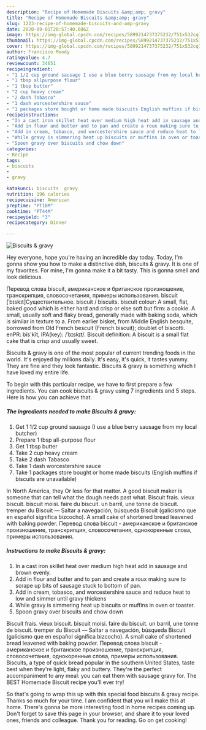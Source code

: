 ```yaml
---
description: "Recipe of Homemade Biscuits &amp;amp; gravy"
title: "Recipe of Homemade Biscuits &amp;amp; gravy"
slug: 1223-recipe-of-homemade-biscuits-and-amp-gravy
date: 2020-09-01T20:57:40.686Z
image: https://img-global.cpcdn.com/recipes/5899214737375232/751x532cq70/biscuits-gravy-recipe-main-photo.jpg
thumbnail: https://img-global.cpcdn.com/recipes/5899214737375232/751x532cq70/biscuits-gravy-recipe-main-photo.jpg
cover: https://img-global.cpcdn.com/recipes/5899214737375232/751x532cq70/biscuits-gravy-recipe-main-photo.jpg
author: Francisco Moody
ratingvalue: 4.7
reviewcount: 34651
recipeingredient:
- "1 1/2 cup ground sausage I use a blue berry sausage from my local butcher"
- "1 tbsp allpurpose flour"
- "1 tbsp butter"
- "2 cup heavy cream"
- "2 dash Tabasco"
- "1 dash worcestershire sauce"
- "1 packages store bought or home made biscuits English muffins if biscuits are unavailable"
recipeinstructions:
- "In a cast iron skillet heat over medium high heat add in sausage and brown evenly."
- "Add in flour and butter and to pan and create a roux making sure to scrape up bits of sausage stuck to bottom of pan."
- "Add in cream, tobasco, and worcestershire sauce and reduce heat to low and simmer until gravy thickens"
- "While gravy is simmering heat up biscuits or muffins in oven or toaster."
- "Spoon gravy over biscuits and chow down"
categories:
- Recipe
tags:
- biscuits
- 
- gravy

katakunci: biscuits  gravy 
nutrition: 196 calories
recipecuisine: American
preptime: "PT18M"
cooktime: "PT44M"
recipeyield: "3"
recipecategory: Dinner

---
```



![Biscuits &amp; gravy](https://img-global.cpcdn.com/recipes/5899214737375232/751x532cq70/biscuits-gravy-recipe-main-photo.jpg)

Hey everyone, hope you're having an incredible day today. Today, I'm gonna show you how to make a distinctive dish, biscuits &amp; gravy. It is one of my favorites. For mine, I'm gonna make it a bit tasty. This is gonna smell and look delicious.

Перевод слова biscuit, американское и британское произношение, транскрипция, словосочетания, примеры использования. biscuit [ˈbɪskɪt]Существительное. biscuit / biscuits. biscuit colour: A small, flat, baked good which is either hard and crisp or else soft but firm: a cookie. A small, usually soft and flaky bread, generally made with baking soda, which is similar in texture to a. From earlier bisket, from Middle English besquite, borrowed from Old French bescuit (French biscuit); doublet of biscotti. enPR: bĭs&#39;kĭt, IPA(key): /ˈbɪskɪt/. Biscuit definition: A biscuit is a small flat cake that is crisp and usually sweet.

Biscuits &amp; gravy is one of the most popular of current trending foods in the world. It's enjoyed by millions daily. It's easy, it's quick, it tastes yummy. They are fine and they look fantastic. Biscuits &amp; gravy is something which I have loved my entire life.


To begin with this particular recipe, we have to first prepare a few ingredients. You can cook biscuits &amp; gravy using 7 ingredients and 5 steps. Here is how you can achieve that.

<!--inarticleads1-->

##### The ingredients needed to make Biscuits &amp; gravy:

1. Get 1 1/2 cup ground sausage (I use a blue berry sausage from my local butcher)
1. Prepare 1 tbsp all-purpose flour
1. Get 1 tbsp butter
1. Take 2 cup heavy cream
1. Take 2 dash Tabasco
1. Take 1 dash worcestershire sauce
1. Take 1 packages store bought or home made biscuits (English muffins if biscuits are unavailable)


In North America, they Or less for that matter. A good biscuit maker is someone that can tell what the dough needs past what. Biscuit frais. vieux biscuit. biscuit moisi. faire du biscuit. un barril, une tonne de biscuit. tremper du Biscuit — Saltar a navegación, búsqueda Biscuit (galicismo que en español significa bizcocho). A small cake of shortened bread leavened with baking powder. Перевод слова biscuit - американское и британское произношение, транскрипция, словосочетания, однокоренные слова, примеры использования. 

<!--inarticleads2-->

##### Instructions to make Biscuits &amp; gravy:

1. In a cast iron skillet heat over medium high heat add in sausage and brown evenly.
1. Add in flour and butter and to pan and create a roux making sure to scrape up bits of sausage stuck to bottom of pan.
1. Add in cream, tobasco, and worcestershire sauce and reduce heat to low and simmer until gravy thickens
1. While gravy is simmering heat up biscuits or muffins in oven or toaster.
1. Spoon gravy over biscuits and chow down


Biscuit frais. vieux biscuit. biscuit moisi. faire du biscuit. un barril, une tonne de biscuit. tremper du Biscuit — Saltar a navegación, búsqueda Biscuit (galicismo que en español significa bizcocho). A small cake of shortened bread leavened with baking powder. Перевод слова biscuit - американское и британское произношение, транскрипция, словосочетания, однокоренные слова, примеры использования. Biscuits, a type of quick bread popular in the southern United States, taste best when they&#39;re light, flaky and buttery. They&#39;re the perfect accompaniment to any meal: you can eat them with sausage gravy for. The BEST Homemade Biscuit recipe you&#39;ll ever try! 

So that's going to wrap this up with this special food biscuits &amp; gravy recipe. Thanks so much for your time. I am confident that you will make this at home. There's gonna be more interesting food in home recipes coming up. Don't forget to save this page in your browser, and share it to your loved ones, friends and colleague. Thank you for reading. Go on get cooking!
